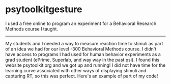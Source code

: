 # psytoolkitgesture
I used a free online to program an experiment for a Behavioral Research Methods course I taught.


-----------------

My students and I needed a way to measure reaction time to stimuli as part of an idea we had for our level -300 Behavioral Methods course. I didn't have access to programs I had used for human behavior experiments as a grad student (ePrime, Superlab, and way way in the past psi). I found this website psytoolkit.org and we got up and running! I did not have time for the learning curve associated with other ways of displaying stimuli and capturing RT, so this was perfect. Here's an example of part of my code!

